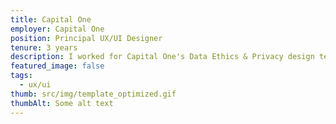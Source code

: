 ```yaml
---
title: Capital One
employer: Capital One
position: Principal UX/UI Designer
tenure: 3 years
description: I worked for Capital One's Data Ethics & Privacy design team as UX/UI designer for customer and employee-facing sites.
featured_image: false
tags:
  - ux/ui
thumb: src/img/template_optimized.gif
thumbAlt: Some alt text
---
```

